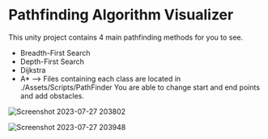 # Pathfinding Algorithm Visualizer

This unity project contains 4 main pathfinding methods for you to see.
- Breadth-First Search
- Depth-First Search
- Dijkstra
- A*
--> Files containing each class are located in ./Assets/Scripts/PathFinder
You are able to change start and end points and add obstacles.

![Screenshot 2023-07-27 203802](https://github.com/arthurlee945/Pathfinding-Algorithm-Visualizer/assets/83962300/ff297ac7-a091-4ead-b754-e1a0f5c85127)

![Screenshot 2023-07-27 203948](https://github.com/arthurlee945/Pathfinding-Algorithm-Visualizer/assets/83962300/41ca2163-f3d5-4169-9069-df7fac708313)
